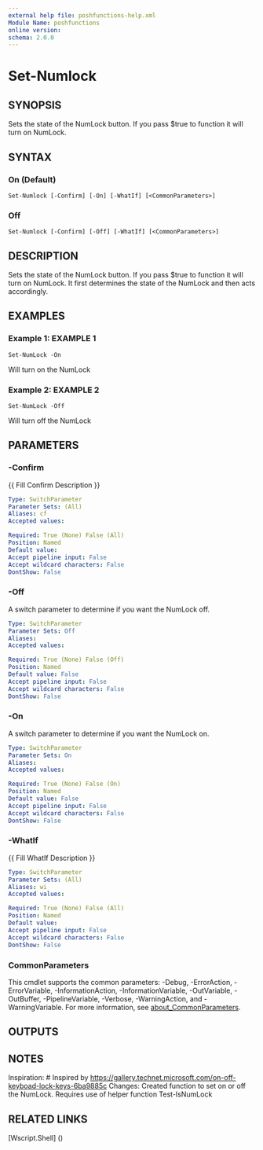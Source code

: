 ```yaml
---
external help file: poshfunctions-help.xml
Module Name: poshfunctions
online version: 
schema: 2.0.0
---
```


# Set-Numlock

## SYNOPSIS

Sets the state of the NumLock button. If you pass $true to function it will turn on NumLock.

## SYNTAX

### On (Default)

```
Set-Numlock [-Confirm] [-On] [-WhatIf] [<CommonParameters>]
```

### Off

```
Set-Numlock [-Confirm] [-Off] [-WhatIf] [<CommonParameters>]
```

## DESCRIPTION

Sets the state of the NumLock button.
If you pass $true to function it will turn on NumLock.
It first determines the state of the NumLock and then acts accordingly.


## EXAMPLES

### Example 1: EXAMPLE 1

```
Set-NumLock -On
```

Will turn on the NumLock





### Example 2: EXAMPLE 2

```
Set-NumLock -Off
```

Will turn off the NumLock






## PARAMETERS

### -Confirm

{{ Fill Confirm Description }}

```yaml
Type: SwitchParameter
Parameter Sets: (All)
Aliases: cf
Accepted values: 

Required: True (None) False (All)
Position: Named
Default value: 
Accept pipeline input: False
Accept wildcard characters: False
DontShow: False
```

### -Off

A switch parameter to determine if you want the NumLock off.

```yaml
Type: SwitchParameter
Parameter Sets: Off
Aliases: 
Accepted values: 

Required: True (None) False (Off)
Position: Named
Default value: False
Accept pipeline input: False
Accept wildcard characters: False
DontShow: False
```

### -On

A switch parameter to determine if you want the NumLock on.

```yaml
Type: SwitchParameter
Parameter Sets: On
Aliases: 
Accepted values: 

Required: True (None) False (On)
Position: Named
Default value: False
Accept pipeline input: False
Accept wildcard characters: False
DontShow: False
```

### -WhatIf

{{ Fill WhatIf Description }}

```yaml
Type: SwitchParameter
Parameter Sets: (All)
Aliases: wi
Accepted values: 

Required: True (None) False (All)
Position: Named
Default value: 
Accept pipeline input: False
Accept wildcard characters: False
DontShow: False
```


### CommonParameters

This cmdlet supports the common parameters: -Debug, -ErrorAction, -ErrorVariable, -InformationAction, -InformationVariable, -OutVariable, -OutBuffer, -PipelineVariable, -Verbose, -WarningAction, and -WarningVariable. For more information, see [about_CommonParameters](http://go.microsoft.com/fwlink/?LinkID=113216).

## OUTPUTS

### 



## NOTES

Inspiration: # Inspired by https://gallery.technet.microsoft.com/on-off-keyboad-lock-keys-6ba9885c
Changes:     Created function to set on or off the NumLock.
Requires use of helper function Test-IsNumLock


## RELATED LINKS

[Wscript.Shell] ()

